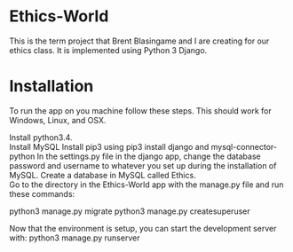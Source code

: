 Ethics-World
============

This is the term project that Brent Blasingame and I are creating for our ethics class.  It is implemented using Python 3 Django.

Installation
============

To run the app on you machine follow these steps.  This should work for Windows, Linux, and OSX.

Install python3.4.  
Install MySQL
Install pip3
using pip3 install django and mysql-connector-python
In the settings.py file in the django app, change the database password and username to whatever you set up during the installation of MySQL.
Create a database in MySQL called Ethics.  
Go to the directory in the Ethics-World app with the manage.py file and run these commands:

python3 manage.py migrate
python3 manage.py createsuperuser

Now that the environment is setup, you can start the development server with: python3 manage.py runserver

